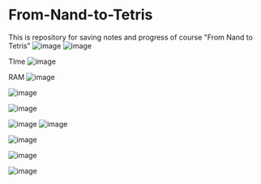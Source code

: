 # From-Nand-to-Tetris
This is repository for saving notes and progress  of course "From Nand to Tetris"
![image](https://github.com/nol4ns3c/From-Nand-to-Tetris/assets/113341404/7d00da21-9e85-4634-855a-3b68ad8feead)
![image](https://github.com/nol4ns3c/From-Nand-to-Tetris/assets/113341404/4efd2ad4-63c5-480a-a7c9-23a21e6df3d0)

TIme
![image](https://github.com/nol4ns3c/From-Nand-to-Tetris/assets/113341404/8276e77f-782a-4d03-8755-ace94906a05c)

RAM
![image](https://github.com/nol4ns3c/From-Nand-to-Tetris/assets/113341404/ac2182c3-30e7-46e5-96f4-af19895fb97b)

![image](https://github.com/nol4ns3c/From-Nand-to-Tetris/assets/113341404/b450f5ed-d9c5-49b4-bcf7-8098678b9763)

![image](https://github.com/nol4ns3c/From-Nand-to-Tetris/assets/113341404/00ec6303-5ef5-41ab-9bf9-e93a2521e631)

![image](https://github.com/nol4ns3c/From-Nand-to-Tetris/assets/113341404/76a17c40-3a3c-47b8-90b0-cba33aa75f6b)
![image](https://github.com/nol4ns3c/From-Nand-to-Tetris/assets/113341404/916d0cb4-7ea9-441e-a4a4-8fcc4651c1bd)

![image](https://github.com/nol4ns3c/From-Nand-to-Tetris/assets/113341404/eceb8c4d-efe0-4e13-b977-ac9f50aaafb7)


![image](https://github.com/nol4ns3c/From-Nand-to-Tetris/assets/113341404/21ea44c2-78f9-46c6-8d81-c62dc5dc0d86)

![image](https://github.com/nol4ns3c/From-Nand-to-Tetris/assets/113341404/161c5230-2051-496e-9514-40f3947bd1e6)

